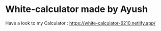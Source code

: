 # White-calculator made by Ayush
Have a look to my Calculator : https://white-calculator-6210.netlify.app/
